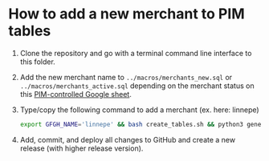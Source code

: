 # How to add a new merchant to PIM tables

1. Clone the repository and go with a terminal command line interface to this folder.

2. Add the new merchant name to `../macros/merchants_new.sql` or `../macros/merchants_active.sql` depending on the merchant status on this [PIM-controlled Google sheet](https://docs.google.com/spreadsheets/d/1qoMyAAgWpvaXCnR6oQzdBP8Rdz5_axki2uUTxY0XSkI/edit#gid=1689334287). 

3. Type/copy the following command to add a merchant (ex. here: linnepe) 
    ```bash
    export GFGH_NAME='linnepe' && bash create_tables.sh && python3 generate_schemas.py
    ```

4. Add, commit, and deploy all changes to GitHub and create a new release (with higher release version).
